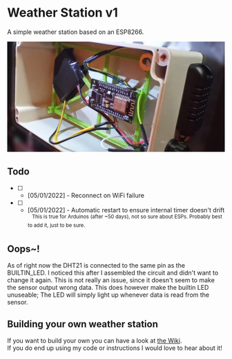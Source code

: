 # Weather Station v1
A simple weather station based on an ESP8266.

![Overview](https://github.com/JanoschABR/weather-station-v1/blob/d3cf0b37891ef15b32f3fb7d15556ca328d79d1d/assets/overview.jpg)

## Todo
 - [ ] - [05/01/2022] - Reconnect on WiFi failure
 - [ ] - [05/01/2022] - Automatic restart to ensure internal timer doesn't drift  
<sup>&nbsp;&nbsp;&nbsp;This is true for Arduinos (after ~50 days), not so sure about ESPs. Probably best to add it, just to be sure.</sup>

## Oops~!
As of right now the DHT21 is connected to the same pin as the BUILTIN_LED. I noticed this after I assembled the circuit and didn't want to change it again. This is not really an issue, since it doesn't seem to make the sensor output wrong data. This does however make the builtin LED unuseable; The LED will simply light up whenever data is read from the sensor.

## Building your own weather station
If you want to build your own you can have a look at [the Wiki](https://github.com/JanoschABR/weather-station-v1/wiki/Components-&-Wiring).  
If you do end up using my code or instructions I would love to hear about it!
